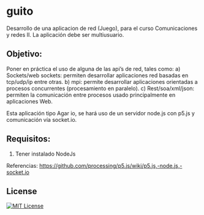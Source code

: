 # guito
Desarrollo de una aplicacion de red (Juego), para el curso Comunicaciones y redes II. La aplicación debe ser multiusuario.

## Objetivo:

Poner en práctica el uso de alguna de las api’s de red, tales como: 
a) Sockets/web sockets: permiten desarrollar aplicaciones red basadas en tcp/udp/ip entre otras.
b) mpi: permite desarrollar aplicaciones orientadas a procesos concurrentes (procesamiento en paralelo).
c) Rest/soa/xml/json: permiten la comunicación entre procesos usado principalmente en aplicaciones Web.

Esta aplicación tipo Agar io, se hará uso de un servidor node.js con p5.js y comunicación vía socket.io.

## Requisitos:

1) Tener instalado NodeJs

Referencias:
https://github.com/processing/p5.js/wiki/p5.js,-node.js,-socket.io

## License

[![MIT License](https://img.shields.io/badge/license-MIT-a12537.svg  "MIT License")](/LICENSE.md)
